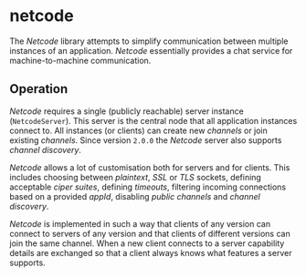 # netcode
The _Netcode_ library attempts to simplify communication between multiple instances of an application.
_Netcode_ essentially provides a chat service for machine-to-machine communication.

## Operation
_Netcode_ requires a single (publicly reachable) server instance (`NetcodeServer`). This server is the
central node that all application instances connect to. All instances (or clients) can create new
_channels_ or join existing _channels_. Since version `2.0.0` the _Netcode_ server also supports
_channel discovery_.

_Netcode_ allows a lot of customisation both for servers and for clients. This includes choosing between
_plaintext_, _SSL_ or _TLS_ sockets, defining acceptable _ciper suites_, defining _timeouts_, filtering
incoming connections based on a provided _appId_, disabling _public channels_ and _channel discovery_.

_Netcode_ is implemented in such a way that clients of any version can connect to servers of any version
and that clients of different versions can join the same channel. When a new client connects to a server
capability details are exchanged so that a client always knows what features a server supports.